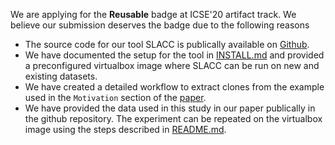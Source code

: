 We are applying for the **Reusable** badge at ICSE'20 artifact track. We believe our submission deserves the badge due to the following reasons
* The source code for our tool SLACC is publically available on [Github](https://github.com/DynamicCodeSearch/SLACC/tree/ICSE20). 
* We have documented the setup for the tool in [INSTALL.md](https://github.com/DynamicCodeSearch/SLACC/blob/ICSE20/INSTALL.md) and provided a preconfigured virtualbox image where SLACC can be run on new and existing datasets.
* We have created a detailed workflow to extract clones from the example used in the `Motivation` section of the [paper](https://github.com/DynamicCodeSearch/SLACC/blob/ICSE20/SLACC_preprint.pdf).
* We have provided the data used in this study in our paper publically in the github repository. The experiment can be repeated on the virtualbox image using the steps described in [README.md](https://github.com/DynamicCodeSearch/SLACC/blob/ICSE20/README.md). 
